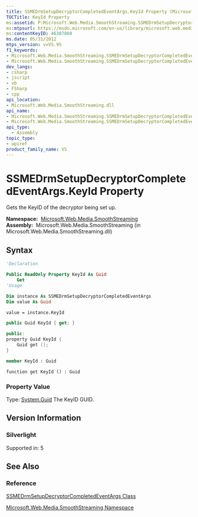 ```yaml
---
title: SSMEDrmSetupDecryptorCompletedEventArgs.KeyId Property (Microsoft.Web.Media.SmoothStreaming)
TOCTitle: KeyId Property
ms:assetid: P:Microsoft.Web.Media.SmoothStreaming.SSMEDrmSetupDecryptorCompletedEventArgs.KeyId
ms:mtpsurl: https://msdn.microsoft.com/en-us/library/microsoft.web.media.smoothstreaming.ssmedrmsetupdecryptorcompletedeventargs.keyid(v=VS.95)
ms:contentKeyID: 46307860
ms.date: 05/31/2012
mtps_version: v=VS.95
f1_keywords:
- Microsoft.Web.Media.SmoothStreaming.SSMEDrmSetupDecryptorCompletedEventArgs.KeyId
- Microsoft.Web.Media.SmoothStreaming.SSMEDrmSetupDecryptorCompletedEventArgs.get_KeyId
dev_langs:
- csharp
- jscript
- vb
- FSharp
- cpp
api_location:
- Microsoft.Web.Media.SmoothStreaming.dll
api_name:
- Microsoft.Web.Media.SmoothStreaming.SSMEDrmSetupDecryptorCompletedEventArgs.get_KeyId
- Microsoft.Web.Media.SmoothStreaming.SSMEDrmSetupDecryptorCompletedEventArgs.KeyId
api_type:
  - Assembly
topic_type:
- apiref
product_family_name: VS
---
```


# SSMEDrmSetupDecryptorCompletedEventArgs.KeyId Property

Gets the KeyID of the decryptor being set up.

**Namespace:**  [Microsoft.Web.Media.SmoothStreaming](microsoft-web-media-smoothstreaming-namespace_1.md)  
**Assembly:**  Microsoft.Web.Media.SmoothStreaming (in Microsoft.Web.Media.SmoothStreaming.dll)

## Syntax

```vb
'Declaration

Public ReadOnly Property KeyId As Guid
    Get
'Usage

Dim instance As SSMEDrmSetupDecryptorCompletedEventArgs
Dim value As Guid

value = instance.KeyId
```

```csharp
public Guid KeyId { get; }
```

```cpp
public:
property Guid KeyId {
    Guid get ();
}
```

``` fsharp
member KeyId : Guid
```

```jscript
function get KeyId () : Guid
```

### Property Value

Type: [System.Guid](https://msdn.microsoft.com/library/cey1zx63\(v=vs.95\))  
The KeyID GUID.

## Version Information

### Silverlight

Supported in: 5  

## See Also

### Reference

[SSMEDrmSetupDecryptorCompletedEventArgs Class](ssmedrmsetupdecryptorcompletedeventargs-class-microsoft-web-media-smoothstreaming.md)

[Microsoft.Web.Media.SmoothStreaming Namespace](microsoft-web-media-smoothstreaming-namespace_1.md)

